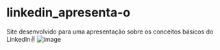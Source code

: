 # linkedin_apresenta-o
Site desenvolvido para uma apresentação sobre os conceitos básicos do LinkedIn✌️
![image](https://github.com/user-attachments/assets/8691fca1-ae02-408e-9e22-6f6c08467de9)

